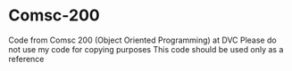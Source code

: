 # Comsc-200
Code from Comsc 200 (Object Oriented Programming) at DVC
Please do not use my code for copying purposes
This code should be used only as a reference
